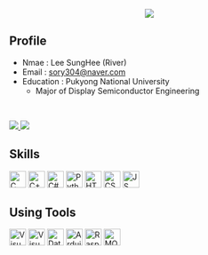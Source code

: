 <p align='center'>
  <a href="https://github.com/RiverGang">
    <img src="https://capsule-render.vercel.app/api?type=venom&height=300&color=gradient&text=River%20&section=header&fontAlign=50&textBg=false&fontSize=50&animation=twinkling&stroke=]&strokeWidth=1"/>
  </a>
</p>

## Profile
- Nmae : Lee SungHee (River)
- Email : sory304@naver.com
- Education : Pukyong National University
  - Major of Display Semiconductor Engineering

<br>
<p align='left'>
  <a href="https://github.com/RiverGang">
    <img src="https://github-readme-stats.vercel.app/api?username=RiverGang&theme=blue_navy&show_icons=true"/>
    <img src="https://github-readme-stats.vercel.app/api/top-langs/?username=RiverGang&theme=blue_navy&layout=compact"/>
  </a>
</p>

## Skills
<p align='left'>
  <img height="30" src="https://img.shields.io/badge/C-00599C?style=for-the-badge&logo=c&logoColor=white" title="C">
    <img height="30" src="https://img.shields.io/badge/C%2B%2B-00599C?style=for-the-badge&logo=c%2B%2B&logoColor=white" title="C++">
  <img height="30" src="https://img.shields.io/badge/C%23-239120?style=for-the-badge&logo=c-sharp&logoColor=white" title="C#">
  <img height="30" src="https://img.shields.io/badge/Python-3776AB?style=for-the-badge&logo=python&logoColor=white" title="Python">
  <img height="30" src="https://img.shields.io/badge/HTML-239120?style=for-the-badge&logo=html5&logoColor=white" title="HTML">
  <img height="30" src="https://img.shields.io/badge/CSS-239120?&style=for-the-badge&logo=css3&logoColor=white" title="CSS">
  <img height="30" src="https://img.shields.io/badge/JavaScript-F7DF1E?style=for-the-badge&logo=JavaScript&logoColor=white" title="JS">
  
</p>

## Using Tools
<p align='left'>
  <img height="30" src="https://img.shields.io/badge/Visual_Studio_Code-0078D4?style=for-the-badge&logo=visual%20studio%20code&logoColor=white" title="Visual Studio Code">
  <img height="30" src="https://img.shields.io/badge/Visual_Studio-5C2D91?style=for-the-badge&logo=visual%20studio&logoColor=white" title="Visual Studio">
    <img height="30" src="https://img.shields.io/badge/Microsoft%20SQL%20Server-CC2927?style=for-the-badge&logo=microsoft%20sql%20server&logoColor=white" title="Databases">
  <img height="30" src="https://img.shields.io/badge/Arduino_IDE-00979D?style=for-the-badge&logo=arduino&logoColor=white" title="Arduino">
  <img height="30" src="https://img.shields.io/badge/Raspberry%20Pi-A22846?style=for-the-badge&logo=Raspberry%20Pi&logoColor=white" title="Raspberry Pi">
  <img height="30" src="https://mosquitto.org/stickers/mosquitto-mono.png" title="MQTT">
</p>

<!-- 뱃지 사이트 https://github.com/Envoy-VC/awesome-badges -->
<!--
## 기술 명세
| 기술분류 | 설명 |
|:---:|:--:|
|VsCode| VisualStudio Code 툴 사용법 습득|
|Python| 빅데이터분석, 머신러닝, OpenCV|
-->

